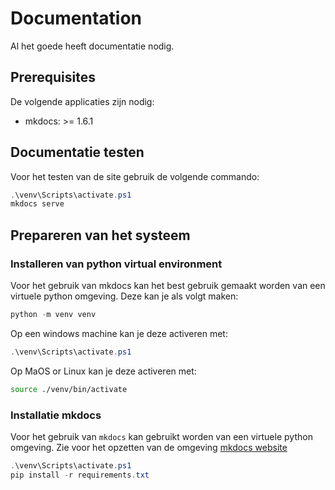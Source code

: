 # Documentation

Al het goede heeft documentatie nodig.

## Prerequisites

De volgende applicaties zijn nodig:

- mkdocs: >= 1.6.1

## Documentatie testen

Voor het testen van de site gebruik de volgende commando:

```ps1
.\venv\Scripts\activate.ps1
mkdocs serve
```

## Prepareren van het systeem

### Installeren van python virtual environment

Voor het gebruik van mkdocs kan het best gebruik gemaakt worden van een virtuele python omgeving. Deze kan je als volgt maken:

```ps1
python -m venv venv
```

Op een windows machine kan je deze activeren met:

```ps1
.\venv\Scripts\activate.ps1
```

Op MaOS or Linux kan je deze activeren met:

```bash
source ./venv/bin/activate
```

### Installatie mkdocs

Voor het gebruik van ```mkdocs``` kan gebruikt worden van een virtuele python omgeving. Zie voor het opzetten van de omgeving [mkdocs website](https://www.mkdocs.org/getting-started/)

```ps1
.\venv\Scripts\activate.ps1
pip install -r requirements.txt
```